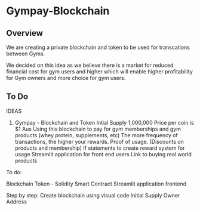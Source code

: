 # Gympay-Blockchain

## Overview

We are creating a private blockchain and token to be used for transcations between Gyms.

We decided on this idea as we believe there is a market for reduced financial cost for gym users and higher which will enable higher profitability for Gym owners and more choice for gym users.

## To Do
IDEAS


1. Gympay - Blockchain and Token
Intial Supply 1,000,000
Price per coin is $1 Aus
Using this blockchain to pay for gym memberships and gym products (whey protein, supplements, etc)
The more frequency of transactions, the higher your rewards. Proof of usage. (Discounts on products and membership)
If statements to create reward system for usage
Streamlit application for front end users
Link to buying real world products


To do:

Blockchain
Token - Solidity Smart Contract
Streamlit application frontend


Step by step:
Create blockchain using visual code
Initial Supply
Owner Address


